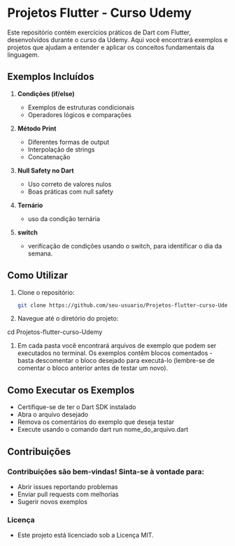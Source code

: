 # Projetos Flutter - Curso Udemy

Este repositório contém exercícios práticos de Dart com Flutter, desenvolvidos durante o curso da Udemy. Aqui você encontrará exemplos e projetos que ajudam a entender e aplicar os conceitos fundamentais da linguagem.

## Exemplos Incluídos

1. **Condições (if/else)**
   - Exemplos de estruturas condicionais
   - Operadores lógicos e comparações

2. **Método Print**
   - Diferentes formas de output
   - Interpolação de strings
   - Concatenação

3. **Null Safety no Dart**
   - Uso correto de valores nulos
   - Boas práticas com null safety

4. **Ternário**
   - uso da condição ternária

5. **switch**
   - verificação de condições usando o switch, para identificar o dia da semana.

## Como Utilizar

1. Clone o repositório:
   ```bash
   git clone https://github.com/seu-usuario/Projetos-flutter-curso-Udemy.git

2. Navegue até o diretório do projeto:

cd Projetos-flutter-curso-Udemy

1. Em cada pasta você encontrará arquivos de exemplo que podem ser executados no terminal. Os exemplos contêm blocos comentados - basta descomentar o bloco desejado para executá-lo (lembre-se de comentar o bloco anterior antes de testar um novo).

## Como Executar os Exemplos

- Certifique-se de ter o Dart SDK instalado
- Abra o arquivo desejado
- Remova os comentários do exemplo que deseja testar
- Execute usando o comando dart run nome_do_arquivo.dart

## Contribuições

### Contribuições são bem-vindas! Sinta-se à vontade para:

- Abrir issues reportando problemas
- Enviar pull requests com melhorias
- Sugerir novos exemplos

### Licença

- Este projeto está licenciado sob a Licença MIT.
